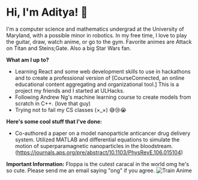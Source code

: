 # Hi, I'm Aditya! 👋
I'm a computer science and mathematics undergrad at the University of Maryland, with a possible minor in robotics. In my free time, I love to play the guitar, draw, watch anime, or go to the gym. Favorite animes are Attack on Titan and Steins;Gate. Also a big Star Wars fan.

**What am I up to?**
- Learning React and some web development skills to use in hackathons and to create a professional version of [CourseConnected, an online educational content aggregating and organizational tool.] This is a project my friends and I started at ULHacks.
- Following Andrew Ng's machine learning course to create models from scratch in C++. (love that guy)
- Trying not to fail my CS classes (×_×) 😅😢😭

**Here's some cool stuff that I've done:**
- Co-authored a paper on a model nanoparticle anticancer drug delivery system. Utilized MATLAB and differential equations to simulate the motion of superparamagnetic nanoparticles in the bloodstream. (https://journals.aps.org/pre/abstract/10.1103/PhysRevE.106.015104)

**Important Information:**
Floppa is the cutest caracal in the world omg he's so cute. Please send me an email saying "ong" if you agree.
![Train Anime](https://user-images.githubusercontent.com/32856729/212466317-78739375-6658-4e6b-a246-994875a42ad5.gif)

